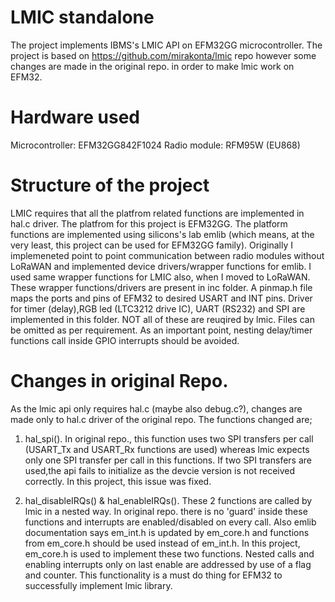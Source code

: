 # LMIC standalone
The project implements IBMS's LMIC API on EFM32GG microcontroller. The project is based on https://github.com/mirakonta/lmic repo however some changes are made in the original repo. in order to make lmic work on EFM32.

# Hardware used
Microcontroller: EFM32GG842F1024
Radio module: RFM95W (EU868)

# Structure of the project
LMIC requires that all the platfrom related functions are implemented in hal.c driver. The platfrom for this project is EFM32GG. The platform functions are implemented using silicons's lab emlib (which means, at the very least, this project can be used for EFM32GG family). Originally I implemeneted point to point communication between radio modules without LoRaWAN and implemented device drivers/wrapper functions for emlib. I used same wrapper functions for LMIC also, when I moved to LoRaWAN. These wrapper functions/drivers are present in inc folder. A pinmap.h file maps the ports and pins of EFM32 to desired USART and INT pins. Driver for timer (delay),RGB led (LTC3212 drive IC), UART (RS232) and SPI are implemented in this folder. NOT all of these are reuqired by lmic. Files can be omitted as per requirement. As an important point, nesting delay/timer functions call inside GPIO interrupts should be avoided. 

# Changes in original Repo.
As the lmic api only requires hal.c (maybe also debug.c?), changes are made only to hal.c driver of the original repo. The functions changed are;

1) hal_spi(). In original repo., this function uses two SPI transfers per call (USART_Tx and USART_Rx functions are used) whereas lmic expects only one SPI transfer per call in this functions. If two SPI transfers are used,the api fails to initialize as the devcie version is not received correctly. In this project, this issue was fixed.

2) hal_disableIRQs() & hal_enableIRQs(). These 2 functions are called by lmic in a nested way. In original repo. there is no 'guard' inside these functions and interrupts are enabled/disabled on every call. Also emlib documentation says em_int.h is updated by em_core.h and functions from em_core.h should be used instead of em_int.h. In this project, em_core.h is used to implement these two functions. Nested calls and enabling interrupts only on last enable are addressed by use of a flag and counter. This functionality is a must do thing for EFM32 to successfully implement lmic library.
